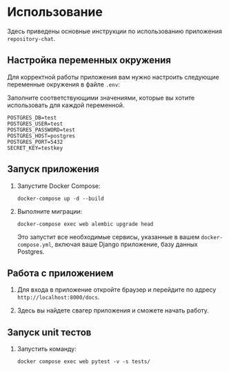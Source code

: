 # Использование

Здесь приведены основные инструкции по использованию приложения `repository-chat`.

## Настройка переменных окружения

Для корректной работы приложения вам нужно настроить следующие переменные окружения в файле `.env`:

Заполните соответствующими значениями, которые вы хотите использовать для каждой переменной.

```shell
POSTGRES_DB=test
POSTGRES_USER=test
POSTGRES_PASSWORD=test
POSTGRES_HOST=postgres
POSTGRES_PORT=5432
SECRET_KEY=testkey
```

## Запуск приложения

1. Запустите Docker Compose:

    ```
    docker-compose up -d --build
    ```
2. Выполните миграции:

    ```
    docker-compose exec web alembic upgrade head
    ```

   Это запустит все необходимые сервисы, указанные в вашем `docker-compose.yml`, включая ваше Django приложение, базу
   данных Postgres.

## Работа с приложением

1. Для входа в приложение откройте браузер и перейдите по адресу `http://localhost:8000/docs`.

2. Здесь вы найдете свагер приложения и сможете начать работу.


## Запуск unit тестов

1. Запустить команду:

    ```
    docker compose exec web pytest -v -s tests/
    ```
